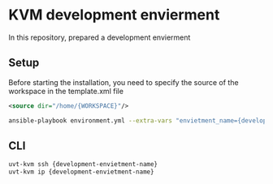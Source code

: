 # KVM development envierment
In this repository, prepared a development envierment 

## Setup

Before starting the installation, you need to specify the source of the workspace in the template.xml file 
```xml
<source dir="/home/{WORKSPACE}"/>
```

```sh
ansible-playbook environment.yml --extra-vars "envietment_name={development-envietment-name}"
```

## CLI
```sh
uvt-kvm ssh {development-envietment-name}
uvt-kvm ip {development-envietment-name}
```
